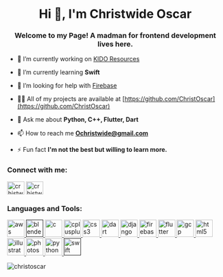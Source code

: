 <h1 align="center">Hi 👋, I'm Christwide Oscar</h1>
<h3 align="center">Welcome to my Page! A madman for frontend development lives here.</h3>

- 🔭 I’m currently working on [KIDO Resources](https://github.com/ChristOscar/KidoResources)

- 🌱 I’m currently learning **Swift**

- 🤝 I’m looking for help with [Firebase](https://firebase.google.com/?gclid=Cj0KCQjwk8b7BRCaARIsAARRTL4gFGGceIqxpmLXGbvk006RHjmpjeiO_FF-B9ifVmVKmGTAeVfMRt0aAooPEALw_wcB)

- 👨‍💻 All of my projects are available at [https://github.com/ChristOscar](https://github.com/ChristOscar)

- 💬 Ask me about **Python, C++, Flutter, Dart**

- 📫 How to reach me **Ochristwide@gmail.com**

- ⚡ Fun fact **I'm not the best but willing to learn more.**

<p align="left"> 
<h3 align="left">Connect with me:</h3>
<a href="https://linkedin.com/in/crhistwide oscar" target="blank"><img align="center" src="https://cdn.jsdelivr.net/npm/simple-icons@3.0.1/icons/linkedin.svg" alt="crhistwide oscar" height="30" width="40" /></a>
<a href="https://www.youtube.com/c/crhistwide oscar" target="blank"><img align="center" src="https://cdn.jsdelivr.net/npm/simple-icons@3.0.1/icons/youtube.svg" alt="crhistwide oscar" height="30" width="40" /></a>
</p>

<h3 align="left">Languages and Tools:</h3>
<p align="left"> <a href="https://aws.amazon.com" target="_blank"> <img src="https://devicons.github.io/devicon/devicon.git/icons/amazonwebservices/amazonwebservices-original-wordmark.svg" alt="aws" width="40" height="40"/> </a> <a href="" target="_blank"> <img src="https://download.blender.org/branding/community/blender_community_badge_white.svg" alt="blender" width="40" height="40"/> </a> <a href="https://www.cprogramming.com/" target="_blank"> <img src="https://devicons.github.io/devicon/devicon.git/icons/c/c-original.svg" alt="c" width="40" height="40"/> </a> <a href="https://www.w3schools.com/cpp/" target="_blank"> <img src="https://devicons.github.io/devicon/devicon.git/icons/cplusplus/cplusplus-original.svg" alt="cplusplus" width="40" height="40"/> </a> <a href="https://www.w3schools.com/css/" target="_blank"> <img src="https://devicons.github.io/devicon/devicon.git/icons/css3/css3-original-wordmark.svg" alt="css3" width="40" height="40"/> </a> <a href="https://dart.dev" target="_blank"> <img src="https://www.vectorlogo.zone/logos/dartlang/dartlang-icon.svg" alt="dart" width="40" height="40"/> </a> <a href="https://www.djangoproject.com/" target="_blank"> <img src="https://devicons.github.io/devicon/devicon.git/icons/django/django-original.svg" alt="django" width="40" height="40"/> </a> <a href="https://firebase.google.com/" target="_blank"> <img src="https://www.vectorlogo.zone/logos/firebase/firebase-icon.svg" alt="firebase" width="40" height="40"/> </a> <a href="https://flutter.dev" target="_blank"> <img src="https://www.vectorlogo.zone/logos/flutterio/flutterio-icon.svg" alt="flutter" width="40" height="40"/> </a> <a href="https://cloud.google.com" target="_blank"> <img src="https://www.vectorlogo.zone/logos/google_cloud/google_cloud-icon.svg" alt="gcp" width="40" height="40"/> </a> <a href="https://www.w3.org/html/" target="_blank"> <img src="https://devicons.github.io/devicon/devicon.git/icons/html5/html5-original-wordmark.svg" alt="html5" width="40" height="40"/> </a> <a href="https://www.adobe.com/in/products/illustrator.html" target="_blank"> <img src="https://www.vectorlogo.zone/logos/adobe_illustrator/adobe_illustrator-icon.svg" alt="illustrator" width="40" height="40"/> </a> <a href="https://www.photoshop.com/en" target="_blank"> <img src="https://devicons.github.io/devicon/devicon.git/icons/photoshop/photoshop-plain.svg" alt="photoshop" width="40" height="40"/> </a> <a href="https://www.python.org" target="_blank"> <img src="https://devicons.github.io/devicon/devicon.git/icons/python/python-original.svg" alt="python" width="40" height="40"/> </a> <a href="" target="_blank"> <img src="https://devicons.github.io/devicon/devicon.git/icons/swift/swift-original-wordmark.svg" alt="swift" width="40" height="40"/> </a> </p>

<p><img align="center" src="https://github-readme-stats.vercel.app/api/top-langs/?username=christoscar&layout=compact" alt="christoscar" /></p>
